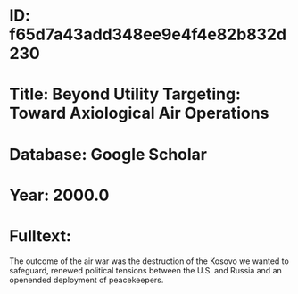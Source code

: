 # ID: f65d7a43add348ee9e4f4e82b832d230
# Title: Beyond Utility Targeting: Toward Axiological Air Operations
# Database: Google Scholar
# Year: 2000.0
# Fulltext:
The outcome of the air war was the destruction of the Kosovo we wanted to safeguard, renewed political tensions between the U.S. and Russia and an openended deployment of peacekeepers.